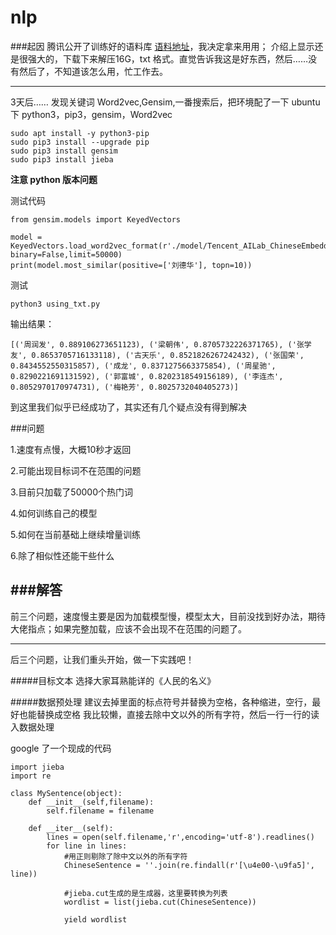 # nlp
###起因
腾讯公开了训练好的语料库 [语料地址](https://ai.tencent.com/ailab/nlp/embedding.html)，我决定拿来用用；
介绍上显示还是很强大的，下载下来解压16G，txt 格式。直觉告诉我这是好东西，然后……没有然后了，不知道该怎么用，忙工作去。

-------------
3天后……
发现关键词 Word2vec,Gensim,一番搜索后，把环境配了一下 ubuntu 下 python3，pip3，gensim，Word2vec

```
sudo apt install -y python3-pip
sudo pip3 install --upgrade pip
sudo pip3 install gensim
sudo pip3 install jieba
```
**注意 python 版本问题**

测试代码
```
from gensim.models import KeyedVectors

model = KeyedVectors.load_word2vec_format(r'./model/Tencent_AILab_ChineseEmbedding.txt', binary=False,limit=50000)
print(model.most_similar(positive=['刘德华'], topn=10))
```
测试

`python3 using_txt.py`

输出结果：

`[('周润发', 0.889106273651123), ('梁朝伟', 0.8705732226371765), ('张学友', 0.8653705716133118), ('古天乐', 0.8521826267242432), ('张国荣', 0.8434552550315857), ('成龙', 0.8371275663375854), ('周星驰', 0.8290221691131592), ('郭富城', 0.8202318549156189), ('李连杰', 0.8052970170974731), ('梅艳芳', 0.8025732040405273)]`

到这里我们似乎已经成功了，其实还有几个疑点没有得到解决

###问题

1.速度有点慢，大概10秒才返回

2.可能出现目标词不在范围的问题

3.目前只加载了50000个热门词

4.如何训练自己的模型

5.如何在当前基础上继续增量训练

6.除了相似性还能干些什么

###解答
-------
前三个问题，速度慢主要是因为加载模型慢，模型太大，目前没找到好办法，期待大佬指点；如果完整加载，应该不会出现不在范围的问题了。

-----
后三个问题，让我们重头开始，做一下实践吧！

#####目标文本
选择大家耳熟能详的《人民的名义》

#####数据预处理
建议去掉里面的标点符号并替换为空格，各种缩进，空行，最好也能替换成空格
我比较懒，直接去除中文以外的所有字符，然后一行一行的读入数据处理

google 了一个现成的代码

```$xslt
import jieba
import re

class MySentence(object):
    def __init__(self,filename):
        self.filename = filename    

    def __iter__(self):
        lines = open(self.filename,'r',encoding='utf-8').readlines()
        for line in lines:
            #用正则剔除了除中文以外的所有字符
            ChineseSentence = ''.join(re.findall(r'[\u4e00-\u9fa5]', line))
            
            #jieba.cut生成的是生成器，这里要转换为列表
            wordlist = list(jieba.cut(ChineseSentence))
            
            yield wordlist
```


